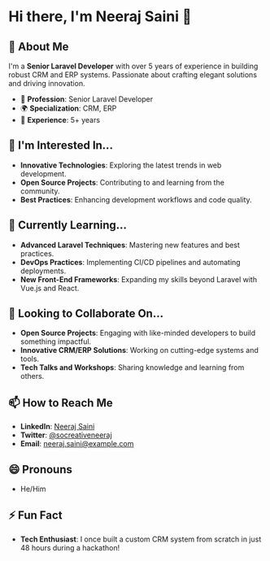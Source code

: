 # Hi there, I'm Neeraj Saini 👋

## 🚀 About Me
I'm a **Senior Laravel Developer** with over 5 years of experience in building robust CRM and ERP systems. Passionate about crafting elegant solutions and driving innovation.

- 💼 **Profession**: Senior Laravel Developer
- 🌍 **Specialization**: CRM, ERP
- 🎯 **Experience**: 5+ years

## 👀 I'm Interested In...
- **Innovative Technologies**: Exploring the latest trends in web development.
- **Open Source Projects**: Contributing to and learning from the community.
- **Best Practices**: Enhancing development workflows and code quality.

## 🌱 Currently Learning...
- **Advanced Laravel Techniques**: Mastering new features and best practices.
- **DevOps Practices**: Implementing CI/CD pipelines and automating deployments.
- **New Front-End Frameworks**: Expanding my skills beyond Laravel with Vue.js and React.

## 💞️ Looking to Collaborate On...
- **Open Source Projects**: Engaging with like-minded developers to build something impactful.
- **Innovative CRM/ERP Solutions**: Working on cutting-edge systems and tools.
- **Tech Talks and Workshops**: Sharing knowledge and learning from others.

## 📫 How to Reach Me
- **LinkedIn**: [Neeraj Saini](https://www.linkedin.com/in/neeraj-saini/)
- **Twitter**: [@socreativeneeraj](https://twitter.com/socreativeneeraj)
- **Email**: neeraj.saini@example.com

## 😄 Pronouns
- He/Him

## ⚡ Fun Fact
- **Tech Enthusiast**: I once built a custom CRM system from scratch in just 48 hours during a hackathon!
